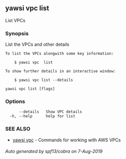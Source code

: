 ## yawsi vpc list

List VPCs

### Synopsis


List the VPCs and other details
	
	To list the VPCs alongwith some key information:

		$ yawsi vpc  list
		
	To show further details in an interactive window:

	    $ yawsi vpc list --details
	
	

```
yawsi vpc list [flags]
```

### Options

```
      --details   Show VPC details
  -h, --help      help for list
```

### SEE ALSO
* [yawsi vpc](yawsi_vpc.md)	 - Commands for working with AWS VPCs

###### Auto generated by spf13/cobra on 7-Aug-2019
